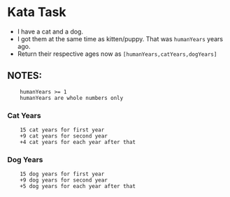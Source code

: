 # Kata Task

* I have a cat and a dog.
* I got them at the same time as kitten/puppy. That was `humanYears` years ago.
* Return their respective ages now as `[humanYears,catYears,dogYears]`

## NOTES:
```
    humanYears >= 1
    humanYears are whole numbers only
```


### Cat Years
```
    15 cat years for first year
    +9 cat years for second year
    +4 cat years for each year after that
```


### Dog Years
```
    15 dog years for first year
    +9 dog years for second year
    +5 dog years for each year after that
```